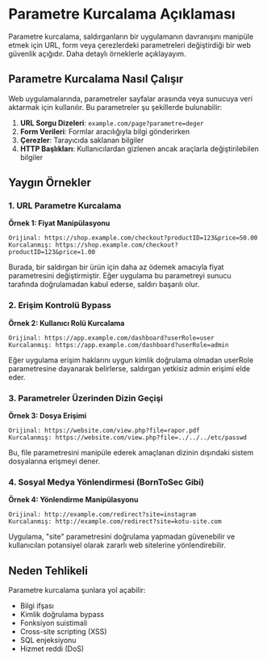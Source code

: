 # Parametre Kurcalama Açıklaması

Parametre kurcalama, saldırganların bir uygulamanın davranışını manipüle etmek için URL, form veya çerezlerdeki parametreleri değiştirdiği bir web güvenlik açığıdır. Daha detaylı örneklerle açıklayayım.

## Parametre Kurcalama Nasıl Çalışır

Web uygulamalarında, parametreler sayfalar arasında veya sunucuya veri aktarmak için kullanılır. Bu parametreler şu şekillerde bulunabilir:

1. **URL Sorgu Dizeleri**: `example.com/page?parametre=deger`
2. **Form Verileri**: Formlar aracılığıyla bilgi gönderirken
3. **Çerezler**: Tarayıcıda saklanan bilgiler
4. **HTTP Başlıkları**: Kullanıcılardan gizlenen ancak araçlarla değiştirilebilen bilgiler

## Yaygın Örnekler

### 1. URL Parametre Kurcalama

**Örnek 1: Fiyat Manipülasyonu**
```
Orijinal: https://shop.example.com/checkout?productID=123&price=50.00
Kurcalanmış: https://shop.example.com/checkout?productID=123&price=1.00
```

Burada, bir saldırgan bir ürün için daha az ödemek amacıyla fiyat parametresini değiştirmiştir. Eğer uygulama bu parametreyi sunucu tarafında doğrulamadan kabul ederse, saldırı başarılı olur.

### 2. Erişim Kontrolü Bypass

**Örnek 2: Kullanıcı Rolü Kurcalama**
```
Orijinal: https://app.example.com/dashboard?userRole=user
Kurcalanmış: https://app.example.com/dashboard?userRole=admin
```

Eğer uygulama erişim haklarını uygun kimlik doğrulama olmadan userRole parametresine dayanarak belirlerse, saldırgan yetkisiz admin erişimi elde eder.

### 3. Parametreler Üzerinden Dizin Geçişi

**Örnek 3: Dosya Erişimi**
```
Orijinal: https://website.com/view.php?file=rapor.pdf
Kurcalanmış: https://website.com/view.php?file=../../../etc/passwd
```

Bu, file parametresini manipüle ederek amaçlanan dizinin dışındaki sistem dosyalarına erişmeyi dener.

### 4. Sosyal Medya Yönlendirmesi (BornToSec Gibi)

**Örnek 4: Yönlendirme Manipülasyonu**
```
Orijinal: http://example.com/redirect?site=instagram
Kurcalanmış: http://example.com/redirect?site=kotu-site.com
```

Uygulama, "site" parametresini doğrulama yapmadan güvenebilir ve kullanıcıları potansiyel olarak zararlı web sitelerine yönlendirebilir.

## Neden Tehlikeli

Parametre kurcalama şunlara yol açabilir:
- Bilgi ifşası
- Kimlik doğrulama bypass
- Fonksiyon suistimali
- Cross-site scripting (XSS)
- SQL enjeksiyonu
- Hizmet reddi (DoS)